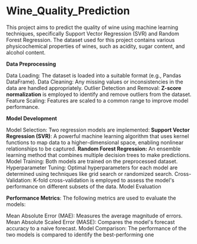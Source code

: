 # Wine_Quality_Prediction

This project aims to predict the quality of wine using machine learning techniques, specifically Support Vector Regression (SVR) and Random Forest Regression. The dataset used for this project contains various physicochemical properties of wines, such as acidity, sugar content, and alcohol content.

**Data Preprocessing**

Data Loading: The dataset is loaded into a suitable format (e.g., Pandas DataFrame).
Data Cleaning: Any missing values or inconsistencies in the data are handled appropriately.
Outlier Detection and Removal: **Z-score normalization** is employed to identify and remove outliers from the dataset.
Feature Scaling: Features are scaled to a common range to improve model performance.

**Model Development**

Model Selection: Two regression models are implemented:
**Support Vector Regression (SVR)**: A powerful machine learning algorithm that uses kernel functions to map data to a higher-dimensional space, enabling nonlinear relationships to be captured.
**Random Forest Regression:** An ensemble learning method that combines multiple decision trees to make predictions.
Model Training: Both models are trained on the preprocessed dataset.
Hyperparameter Tuning: Optimal hyperparameters for each model are determined using techniques like grid search or randomized search.
Cross-Validation: K-fold cross-validation is employed to assess the model's performance on different subsets of the data.
Model Evaluation

**Performance Metrics**: The following metrics are used to evaluate the models:

Mean Absolute Error (MAE): Measures the average magnitude of errors.
Mean Absolute Scaled Error (MASE): Compares the model's forecast accuracy to a naive forecast.
Model Comparison: The performance of the two models is compared to identify the best-performing one
